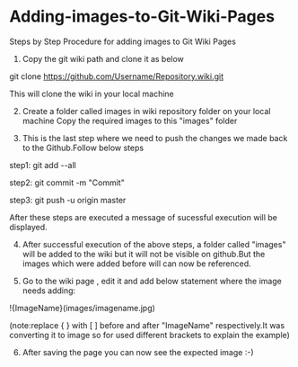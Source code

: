 # Adding-images-to-Git-Wiki-Pages
Steps by Step Procedure for adding images to Git Wiki Pages


1) Copy the git wiki path and clone it as below

git clone https://github.com/Username/Repository.wiki.git

This will clone the wiki in your local machine

2) Create a folder called images in wiki repository folder on your local machine
   Copy the required images to this "images" folder
   
3) This is the last step where we need to push the changes we made back to the Github.Follow below steps
   
step1: git add --all

step2: git commit -m "Commit"

step3: git push -u origin master

After these steps are executed a message of sucessful execution will be displayed.

4) After successful execution of the above steps, a folder called "images" will be added to the wiki but it will not be visible on github.But the images which were added before will can now be referenced.

5) Go to the wiki page , edit it and add below statement where the image needs adding:
 
 !{ImageName}(images/imagename.jpg)
 
 (note:replace { } with [  ] before and after "ImageName" respectively.It was converting it to image so for used different brackets to explain the example)
 
6) After saving the page you can now see the expected image :-)
 
 


